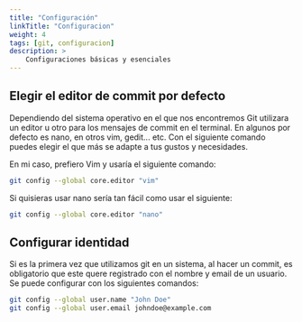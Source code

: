 ```yaml
---
title: "Configuración"
linkTitle: "Configuracion"
weight: 4
tags: [git, configuracion]
description: >
    Configuraciones básicas y esenciales
---
```


## Elegir el editor de commit por defecto
Dependiendo del sistema operativo en el que nos encontremos Git utilizara un editor u otro para los mensajes de commit en el terminal. En algunos por defecto es nano, en otros vim, gedit... etc. Con el siguiente comando puedes elegir el que más se adapte a tus gustos y necesidades.

En mi caso, prefiero Vim y usaría el siguiente comando:
```bash
git config --global core.editor "vim"
```

Si quisieras usar nano sería tan fácil como usar el siguiente:
```bash
git config --global core.editor "nano"
```

## Configurar identidad
Si es la primera vez que utilizamos git en un sistema, al hacer un commit, es obligatorio que este quere registrado con el nombre y email de un usuario. Se puede configurar con los siguientes comandos:
```bash
git config --global user.name "John Doe"
git config --global user.email johndoe@example.com
```
